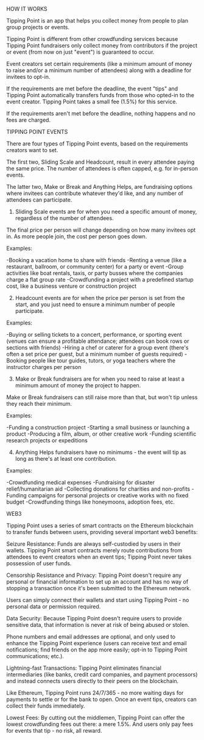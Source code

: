 HOW IT WORKS

Tipping Point is an app that helps you collect money from people to plan group projects or events.

Tipping Point is different from other crowdfunding services because Tipping Point fundraisers only collect money from contributors if the project or event (from now on just "event") is guaranteed to occur.

Event creators set certain requirements (like a minimum amount of money to raise and/or a minimum number of attendees) along with a deadline for invitees to opt-in.

If the requirements are met before the deadline, the event "tips" and Tipping Point automatically transfers funds from those who opted-in to the event creator. Tipping Point takes a small fee (1.5%) for this service.

If the requirements aren't met before the deadline, nothing happens and no fees are charged.

TIPPING POINT EVENTS

There are four types of Tipping Point events, based on the requirements creators want to set.

The first two, Sliding Scale and Headcount, result in every attendee paying the same price. The number of attendees is often capped, e.g. for in-person events.

The latter two, Make or Break and Anything Helps, are fundraising options where invitees can contribute whatever they'd like, and any number of attendees can participate.

1. Sliding Scale events are for when you need a specific amount of money, regardless of the number of attendees.

The final price per person will change depending on how many invitees opt in. As more people join, the cost per person goes down.

Examples:

-Booking a vacation home to share with friends
-Renting a venue (like a restaurant, ballroom, or community center) for a party or event
-Group activities like boat rentals, taxis, or party busses where the companies charge a flat group rate
-Crowdfunding a project with a predefined startup cost, like a business venture or construction project

2. Headcount events are for when the price per person is set from the start, and you just need to ensure a minimum number of people participate.

Examples:

-Buying or selling tickets to a concert, performance, or sporting event (venues can ensure a profitable attendance; attendees can book rows or sections with friends)
-Hiring a chef or caterer for a group event (there's often a set price per guest, but a minimum number of guests required)
-Booking people like tour guides, tutors, or yoga teachers where the instructor charges per person

3. Make or Break fundraisers are for when you need to raise at least a minimum amount of money the project to happen.

Make or Break fundraisers can still raise more than that, but won't tip unless they reach their minimum.

Examples:

-Funding a construction project
-Starting a small business or launching a product
-Producing a film, album, or other creative work
-Funding scientific research projects or expeditions

4. Anything Helps fundraisers have no minimums - the event will tip as long as there's at least one contribution.

Examples:

-Crowdfunding medical expenses
-Fundraising for disaster relief/humanitarian aid
-Collecting donations for charities and non-profits
-Funding campaigns for personal projects or creative works with no fixed budget
-Crowdfunding things like honeymoons, adoption fees, etc.

WEB3

Tipping Point uses a series of smart contracts on the Ethereum blockchain to transfer funds between users, providing several important web3 benefits:

Seizure Resistance: Funds are always self-custodied by users in their wallets. Tipping Point smart contracts merely route contributions from attendees to event creators when an event tips; Tipping Point never takes possession of user funds.

Censorship Resistance and Privacy: Tipping Point doesn't require any personal or financial information to set up an account and has no way of stopping a transaction once it's been submitted to the Ethereum network.

Users can simply connect their wallets and start using Tipping Point - no personal data or permission required.

Data Security: Because Tipping Point doesn't require users to provide sensitive data, that information is never at risk of being abused or stolen.

Phone numbers and email addresses are optional, and only used to enhance the Tipping Point experience (users can receive text and email notifications; find friends on the app more easily; opt-in to Tipping Point communications; etc.).

Lightning-fast Transactions: Tipping Point eliminates financial intermediaries (like banks, credit card companies, and payment processors) and instead connects users directly to their peers on the blockchain.

Like Ethereum, Tipping Point runs 24/7/365 - no more waiting days for payments to settle or for the bank to open. Once an event tips, creators can collect their funds immediately.

Lowest Fees: By cutting out the middlemen, Tipping Point can offer the lowest crowdfunding fees out there: a mere 1.5%. And users only pay fees for events that tip - no risk, all reward.